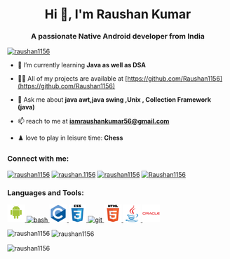 <h1 align="center">Hi 👋, I'm Raushan Kumar</h1>
<h3 align="center">A passionate Native Android developer from India</h3>



<p align="left"> <a href="https://twitter.com/raushan1156" target="blank"><img src="https://img.shields.io/twitter/follow/raushan1156?logo=twitter&style=for-the-badge" alt="raushan1156" /></a> </p>

- 🌱 I’m currently learning **Java as well as DSA**

- 👨‍💻 All of my projects are available at [https://github.com/Raushan1156](https://github.com/Raushan1156)

- 💬 Ask me about **java awt,java swing ,Unix , Collection Framework (java)**

- 📫 reach to me at  **iamraushankumar56@gmail.com**

- ♟️ love to play in leisure time: **Chess**

<h3 align="left">Connect with me:</h3>
<p align="left">

<a href="https://linkedin.com/in/raushan1156" target="blank"><img align="center" src="https://raw.githubusercontent.com/rahuldkjain/github-profile-readme-generator/master/src/images/icons/Social/linked-in-alt.svg" alt="raushan1156" height="30" width="40" /></a>
<a href="https://instagram.com/raushan.1156" target="blank"><img align="center" src="https://raw.githubusercontent.com/rahuldkjain/github-profile-readme-generator/master/src/images/icons/Social/instagram.svg" alt="raushan.1156" height="30" width="40" /></a>
<a href="https://auth.geeksforgeeks.org/user/raushan1156" target="blank"><img align="center" src="https://raw.githubusercontent.com/rahuldkjain/github-profile-readme-generator/master/src/images/icons/Social/geeks-for-geeks.svg" alt="raushan1156" height="30" width="40" /></a>
<a href="https://discord.gg/Raushan1156" target="blank"><img align="center" src="https://raw.githubusercontent.com/rahuldkjain/github-profile-readme-generator/master/src/images/icons/Social/discord.svg" alt="Raushan1156" height="30" width="40" /></a>
</p>

<h3 align="left">Languages and Tools:</h3>
<p align="left"> <a href="https://developer.android.com" target="_blank"> <img src="https://raw.githubusercontent.com/devicons/devicon/master/icons/android/android-original-wordmark.svg" alt="android" width="40" height="40"/> </a> <a href="https://www.gnu.org/software/bash/" target="_blank"> <img src="https://www.vectorlogo.zone/logos/gnu_bash/gnu_bash-icon.svg" alt="bash" width="40" height="40"/> </a> <a href="https://www.cprogramming.com/" target="_blank"> <img src="https://raw.githubusercontent.com/devicons/devicon/master/icons/c/c-original.svg" alt="c" width="40" height="40"/> </a> <a href="https://www.w3schools.com/css/" target="_blank"> <img src="https://raw.githubusercontent.com/devicons/devicon/master/icons/css3/css3-original-wordmark.svg" alt="css3" width="40" height="40"/> </a> <a href="https://git-scm.com/" target="_blank"> <img src="https://www.vectorlogo.zone/logos/git-scm/git-scm-icon.svg" alt="git" width="40" height="40"/> </a> <a href="https://www.w3.org/html/" target="_blank"> <img src="https://raw.githubusercontent.com/devicons/devicon/master/icons/html5/html5-original-wordmark.svg" alt="html5" width="40" height="40"/> </a> <a href="https://www.java.com" target="_blank"> <img src="https://raw.githubusercontent.com/devicons/devicon/master/icons/java/java-original.svg" alt="java" width="40" height="40"/> </a> <a href="https://www.oracle.com/" target="_blank"> <img src="https://raw.githubusercontent.com/devicons/devicon/master/icons/oracle/oracle-original.svg" alt="oracle" width="40" height="40"/> </a> </p>

<p><img align="left" src="https://github-readme-stats.vercel.app/api/top-langs?username=raushan1156&show_icons=true&locale=en&layout=compact" alt="raushan1156" /></p>

<p>&nbsp;<img align="center" src="https://github-readme-stats.vercel.app/api?username=raushan1156&show_icons=true&locale=en" alt="raushan1156" /></p>

<p><img align="center" src="https://github-readme-streak-stats.herokuapp.com/?user=raushan1156&" alt="raushan1156" /></p>
